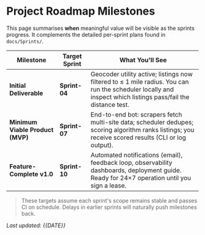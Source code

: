# Project Roadmap Milestones

This page summarises **when** meaningful value will be visible as the sprints progress.
It complements the detailed per-sprint plans found in `docs/Sprints/`.

| Milestone | Target Sprint | What You'll See |
|-----------|---------------|-----------------|
| **Initial Deliverable** | **Sprint-04** | Geocoder utility active; listings now filtered to ≤ 1 mile radius. You can run the scheduler locally and inspect which listings pass/fail the distance test. |
| **Minimum Viable Product (MVP)** | **Sprint-07** | End-to-end bot: scrapers fetch multi-site data; scheduler dedupes; scoring algorithm ranks listings; you receive scored results (CLI or log output). |
| **Feature-Complete v1.0** | **Sprint-10** | Automated notifications (email), feedback loop, observability dashboards, deployment guide. Ready for 24×7 operation until you sign a lease. |

> These targets assume each sprint's scope remains stable and passes CI on schedule. Delays in earlier sprints will naturally push milestones back.

_Last updated: {{DATE}}_ 